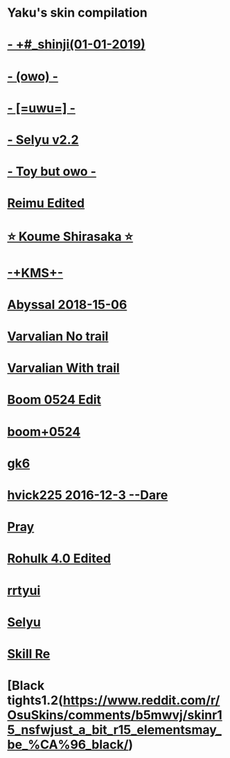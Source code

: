 # Yaku's skin compilation

# [-  +#_shinji(01-01-2019)](https://puu.sh/Dl3tU/3b8d16276b.osz)

# [- (owo) -](https://puu.sh/Dl3y1/934de9da3d.osz)

# [- [=uwu=] -](https://puu.sh/Dl3zT/cb6c1426f6.osz)

# [- Selyu v2.2](https://www.dropbox.com/s/ms8vuz75n6eardz/-%20Selyu%20v2.2.osk?dl=1)

# [- Toy but owo -](https://puu.sh/Dl3DE/c5a3c050c2.osz)

# [Reimu Edited](https://puu.sh/Dl3FN/2f72a8d064.osz)

# [⭐ Koume Shirasaka ⭐](https://puu.sh/zveRH/1716ac3e03.osk)

# [-+KMS+-](https://puu.sh/Dl3Ii/cfe3e3a672.osz)

# [Abyssal 2018-15-06](https://circle-people.com/wp-content/Skins/Abyssal/Abyssal%202018-06-15.osk)

# [Varvalian No trail](https://puu.sh/BSj1V/6c9d4d0e79.osk)

# [Varvalian With trail](https://puu.sh/CPqX5/ade6682fc9.osk)

# [Boom 0524 Edit](https://gn.s-ul.eu/okhAlDrF)

# [boom+0524](http://gn.s-ul.eu/E2wSU5jF)

# [gk6](http://puu.sh/hoq5d.zip)

# [hvick225 2016-12-3 --Dare](https://circle-people.com/wp-content/Skins/hvick225/hvick225%202016-12-3%20--Dare.osk)

# [Pray](https://puu.sh/Dl3O6/9b86f79253.osz)

# [Rohulk 4.0 Edited](https://puu.sh/Dl3P9/153ccd68ac.osz)

# [rrtyui](http://puu.sh/3uYMT.zip)

# [Selyu](https://www.dropbox.com/s/20e6007dj10vcmk/Selyu.osk?dl=1)

# [Skill Re](https://puu.sh/Dl3Th/4d32c4e9d0.osz)

# [Black tights1.2(https://www.reddit.com/r/OsuSkins/comments/b5mwvj/skinr15_nsfwjust_a_bit_r15_elementsmay_be_%CA%96_black/)
